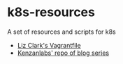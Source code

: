 # k8s-resources
A set of resources and scripts for k8s

- [Liz Clark's Vagrantfile](Vagrantfile)
- [Kenzanlabs' repo of blog series](https://github.com/kenzanlabs/kubernetes-ci-cd)